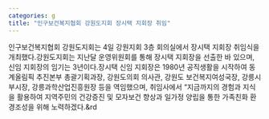 ```yaml
---
categories: g
title: "인구보건복지협회 강원도지회 장시택 지회장 취임"
---
```

인구보건복지협회 강원도지회는 4일 강원지회 3층 회의실에서 장시택 지회장 취임식을 개최했다.강원도지회는 지난달 운영위원회를 통해 장시택 지회장을 선출한 바 있으며, 신임 지회장의 임기는 3년이다.장시택 신임 지회장은 1980년 공직생활을 시작하여 동계올림픽 추진본부 총괄기획과장, 강원도의회 의사관, 강원도 보건복지여성국장, 강릉시 부시장, 강릉과학산업진흥원장 등을 역임했으며, 취임사에서 &ldquo;지금까지의 경험과 지식을 활용하여 지역주민의 건강증진 및 모자보건 향상과 일가정 양립을 통한 가족친화 환경조성을 위해 노력하겠다.&rd